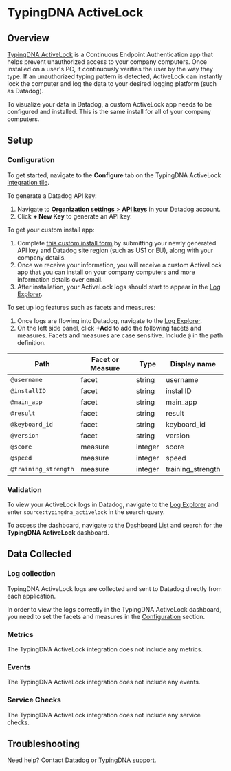 
# TypingDNA ActiveLock

## Overview

[TypingDNA ActiveLock][3] is a Continuous Endpoint Authentication app that helps prevent unauthorized access to your company computers. Once installed on a user's PC, it continuously verifies the user by the way they type. If an unauthorized typing pattern is detected, ActiveLock can instantly lock the computer and log the data to your desired logging platform (such as Datadog).

To visualize your data in Datadog, a custom ActiveLock app needs to be configured and installed. This is the same install for all of your company computers.


## Setup

### Configuration

To get started, navigate to the **Configure** tab on the TypingDNA ActiveLock [integration tile][8].


To generate a Datadog API key:

1. Navigate to [**Organization settings** > **API keys**][4] in your Datadog account.
2. Click **+ New Key** to generate an API key.

To get your custom install app:

1. Complete [this custom install form][7] by submitting your newly generated API key and Datadog site region (such as US1 or EU), along with your company details.
2. Once we receive your information, you will receive a custom ActiveLock app that you can install on your company computers and more information details over email.
3. After installation, your ActiveLock logs should start to appear in the [Log Explorer][5].

To set up log features such as facets and measures:

1. Once logs are flowing into Datadog, navigate to the [Log Explorer][5].
2. On the left side panel, click **+Add** to add the following facets and measures. Facets and measures are case sensitive. Include `@` in the path definition.

|Path| Facet or Measure |Type|Display name|
|--|--|--|--|
|`@username`|facet|string|username|
|`@installID`|facet|string|installID|
|`@main_app`|facet|string|main_app|
|`@result`|facet|string|result|
|`@keyboard_id`|facet|string|keyboard_id|
|`@version`|facet|string|version|
| `@score` | measure |integer|score|
| `@speed` | measure |integer|speed|
| `@training_strength` | measure |integer|training_strength|


### Validation

To view your ActiveLock logs in Datadog, navigate to the [Log Explorer][5] and enter `source:typingdna_activelock` in the search query.

To access the dashboard, navigate to the [Dashboard List][6] and search for the **TypingDNA ActiveLock** dashboard.


## Data Collected

### Log collection

TypingDNA ActiveLock logs are collected and sent to Datadog directly from each application.

In order to view the logs correctly in the TypingDNA ActiveLock dashboard, you need to set the facets and measures in the [Configuration](#configuration) section.

### Metrics

The TypingDNA ActiveLock integration does not include any metrics.

### Events

The TypingDNA ActiveLock integration does not include any events.

### Service Checks

The TypingDNA ActiveLock integration does not include any service checks.


## Troubleshooting

Need help? Contact [Datadog][1] or [TypingDNA support][2].

[1]: https://docs.datadoghq.com/help/
[2]: https://www.typingdna.com/contact
[3]: https://www.typingdna.com/activelock
[4]: https://app.datadoghq.com/organization-settings/api-keys
[5]: https://app.datadoghq.com/logs
[6]: https://app.datadoghq.com/dashboard/lists
[7]: https://forms.gle/3U9KxF7ySThVLDJg8
[8]: https://app.datadoghq.com/integrations/typingdna_activelock
